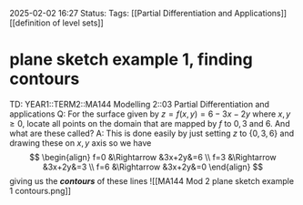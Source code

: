 2025-02-02 16:27
Status: 
Tags: [[Partial Differentiation and Applications]] [[definition of level sets]]
# plane sketch example 1, finding contours

TD: YEAR1::TERM2::MA144 Modelling 2::03 Partial Differentiation and applications
Q: For the surface given by $z = f(x, y) = 6 - 3x - 2y$ where $x, y \geq 0$, locate all points on the domain that are mapped by $f$ to $0,3$ and $6$. And what are these called?
A: This is done easily by just setting $z$ to $\{0,3,6\}$ and drawing these on $x,y$ axis so we have $$
\begin{align}
f=0 &\Rightarrow &3x+2y&=6 \\
f=3 &\Rightarrow &3x+2y&=3 \\
f=6 &\Rightarrow &3x+2y&=0
\end{align}
$$giving us the ___contours___ of these lines
![[MA144 Mod 2 plane sketch example 1 contours.png]]
<!--ID: 1738514516081-->

